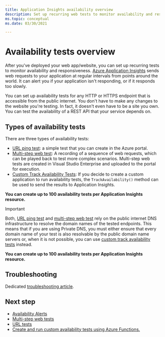 ```yaml
---
title: Application Insights availability overview 
description: Set up recurring web tests to monitor availability and responsiveness of your app or website.
ms.topic: conceptual
ms.date: 03/30/2021

---
```


# Availability tests overview

After you've deployed your web app/website, you can set up recurring tests to monitor availability and responsiveness. [Azure Application Insights](./app-insights-overview.md) sends web requests to your application at regular intervals from points around the world. It can alert you if your application isn't responding, or if it responds too slowly.

You can set up availability tests for any HTTP or HTTPS endpoint that is accessible from the public internet. You don't have to make any changes to the website you're testing. In fact, it doesn't even have to be a site you own. You can test the availability of a REST API that your service depends on.

## Types of availability tests

There are three types of availability tests:

* [URL ping test](#create-a-url-ping-test): a simple test that you can create in the Azure portal.
* [Multi-step web test](availability-multistep.md): A recording of a sequence of web requests, which can be played back to test more complex scenarios. Multi-step web tests are created in Visual Studio Enterprise and uploaded to the portal for execution.
* [Custom Track Availability Tests](/dotnet/api/microsoft.applicationinsights.telemetryclient.trackavailability): If you decide to create a custom application to run availability tests, the `TrackAvailability()` method can be used to send the results to Application Insights.

**You can create up to 100 availability tests per Application Insights resource.**

> [!IMPORTANT]
> Both, [URL ping test](#create-a-url-ping-test) and [multi-step web test](availability-multistep.md) rely on the public internet DNS infrastructure to resolve the domain names of the tested endpoints. This means that if you are using Private DNS, you must either ensure that every domain name of your test is also resolvable by the public domain name servers or, when it is not possible, you can use [custom track availability tests](/dotnet/api/microsoft.applicationinsights.telemetryclient.trackavailability) instead.

**You can create up to 100 availability tests per Application Insights resource.**

## Troubleshooting

Dedicated [troubleshooting article](troubleshoot-availability.md).

## Next step

* [Availability Alerts](availability-alerts.md)
* [Multi-step web tests](availability-multistep.md)
* [URL tests](monitor-web-app-availability.md)
* [Create and run custom availability tests using Azure Functions.](availability-azure-functions.md)